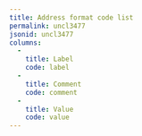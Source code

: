 ```yaml
---
title: Address format code list
permalink: uncl3477
jsonid: uncl3477
columns:
  - 
    title: Label
    code: label
  - 
    title: Comment
    code: comment
  - 
    title: Value
    code: value
---
```

